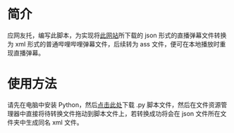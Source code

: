 # 简介
应网友托，编写此脚本，为实现将[此网站](https://matsuri.icu/)所下载的 json 形式的直播弹幕文件转换为 xml 形式的普通哔哩哔哩弹幕文件，后续转为 ass 文件，便可在本地播放时重现直播弹幕。
# 使用方法
请先在电脑中安装 Python，然后[点击此处](../../raw/master/danmaku_json2xml.py)下载 .py 脚本文件，然后在文件资源管理器中直接将待转换文件拖动到脚本文件上，若转换成功将会在 json 文件所在文件夹中生成同名 xml 文件。
